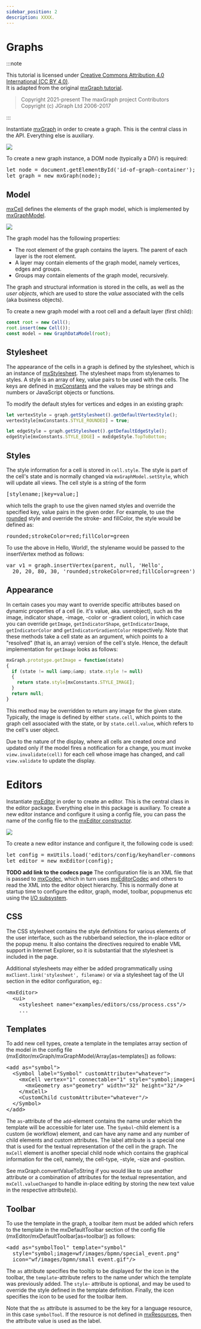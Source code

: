 ```yaml
---
sidebar_position: 2
description: XXXX.
---
```


# Graphs

:::note

This tutorial is licensed under [Creative Commons Attribution 4.0 International (CC BY 4.0)](https://creativecommons.org/licenses/by/4.0/). \
It is adapted from the original [mxGraph tutorial](https://github.com/jgraph/mxgraph/blob/v4.2.2/docs/tutorial.html).

> Copyright 2021-present The maxGraph project Contributors \
Copyright (c) JGraph Ltd 2006-2017

:::


<p>
  Instantiate <a href="js-api/files/view/mxGraph-js.html">mxGraph</a>
  in order to create a graph. This is the central class in the API.
  Everything else is auxiliary.
</p>

![](assets/graphs/graph.png)

<p>
  To create a new graph instance, a DOM node (typically a DIV) is
  required:
</p>
<pre>
let node = document.getElementById('id-of-graph-container');
let graph = new mxGraph(node);
</pre>
<h2><a id="Model"></a>Model</h2>
<p>
  <a href="js-api/files/model/mxCell-js.html">mxCell</a> defines the
  elements of the graph model, which is implemented by
  <a href="js-api/files/model/mxGraphModel-js.html">mxGraphModel</a>.
</p>

![](assets/graphs/model.png)



<p>
  The graph model has the following properties:
</p>
<ul>
  <li>
    The root element of the graph contains the layers.
    The parent of each layer is the root element.
  </li>
  <li>
    A layer may contain elements of the graph model,
    namely vertices, edges and groups.
  </li>
  <li>
    Groups may contain elements of the graph model,
    recursively.
  </li>
</ul>
<p>
  The graph and structural information is stored in the cells, as well as the
  <i>user objects</i>, which are used to store the <i>value</i> associated with
  the cells (aka business objects).
</p>
<p>
  To create a new graph model with a root cell and a default layer (first child):
</p>

```javascript
const root = new Cell();
root.insert(new Cell());
const model = new GraphDataModel(root);
```


<h2><a id="Stylesheet"></a>Stylesheet</h2>
<p>
  The appearance of the cells in a graph is defined by the
  stylesheet, which is an instance of
  <a href="js-api/files/view/mxStylesheet-js.html">mxStylesheet</a>.
  The stylesheet maps from stylenames to styles.
  A style is an array of key, value pairs to be
  used with the cells. The keys are defined in
  <a href="js-api/files/util/mxConstants-js.html">mxConstants</a> and the values may be
  strings and numbers or JavaScript objects or functions.
</p>
<p>
  To modify the default styles for vertices and edges in an existing graph:
</p>

```javascript
let vertexStyle = graph.getStylesheet().getDefaultVertexStyle();
vertexStyle[mxConstants.STYLE_ROUNDED] = true;

let edgeStyle = graph.getStylesheet().getDefaultEdgeStyle();
edgeStyle[mxConstants.STYLE_EDGE] = mxEdgeStyle.TopToBottom;
```


<h2><a id="Styles"></a>Styles</h2>
<p>
  The style information for a cell is stored in <code>cell.style</code>.
  The style is part of the cell's state and is normally changed via
  <code>mxGraphModel.setStyle</code>, which will update all views.
  The cell style is a string of the form
</p>
<pre>
[stylename;|key=value;]
</pre>
<p>
  which tells the graph to use the given named styles and override the
  specified key, value pairs in the given order. For example, to use the
  <a href="js-api/files/view/mxStylesheet-js.html#mxStylesheet.putCellStyle">rounded</a>
  style and override the stroke- and fillColor, the style would be defined as:
</p>
<pre>
rounded;strokeColor=red;fillColor=green
</pre>
<p>
  To use the above in Hello, World!, the stylename would be passed to the
  insertVertex method as follows:
</p>
<pre>
var v1 = graph.insertVertex(parent, null, 'Hello',
  20, 20, 80, 30, 'rounded;strokeColor=red;fillColor=green');
</pre>
<h2><a id="Appearance"></a>Appearance</h2>
<p>
  In certain cases you may want to override specific attributes based on
  dynamic properties of a cell (ie. it's value, aka. userobject), such as
  the image, indicator shape, -image, -color or -gradient color), in
  which case you can override <code>getImage</code>,
  <code>getIndicatorShape</code>, <code>getIndicatorImage</code>,
  <code>getIndicatorColor</code> and <code>getIndicatorGradientColor</code>
  respectively. Note that these methods take a cell state as an argument,
  which points to a "resolved" (that is, an array) version of the
  cell's style. Hence, the default implementation for <code>getImage</code>
  looks as follows:
</p>

```javascript
mxGraph.prototype.getImage = function(state)
{
  if (state != null &amp;&amp; state.style != null)
  {
    return state.style[mxConstants.STYLE_IMAGE];
  }
  return null;
}
```

<p>
  This method may be overridden to return any image for the given state.
  Typically, the image is defined by either <code>state.cell</code>,
  which points to the graph cell associated with the state, or by
  <code>state.cell.value</code>, which refers to the cell's user object.
</p>
<p>
  Due to the nature of the display, where all cells are created once and
  updated only if the model fires a notification for a change, you must
  invoke <code>view.invalidate(cell)</code> for each cell whose image
  has changed, and call <code>view.validate</code> to update the display.
</p>
<h1><a id="Editors"></a>Editors</h1>
<p>
  Instantiate <a href="js-api/files/editor/mxEditor-js.html">mxEditor</a> in
  order to create an editor. This is the central class in the editor
  package. Everything else in this package is auxiliary.
  To create a new editor instance and configure it using a config
  file, you can pass the name of the config file to the
  <a href="js-api/files/editor/mxEditor-js.html#mxEditor.mxEditor">mxEditor constructor</a>.
</p>


![](assets/graphs/editor.png)

<p>
  To create a new editor instance and configure it, the following code is used:
</p>
<pre>
let config = mxUtils.load('editors/config/keyhandler-commons.xml').getDocumentElement();
let editor = new mxEditor(config);
</pre>
<p>
  <b>TODO add link to the codecs page</b>
  The configuration file is an XML file that is passed to
  <a href="js-api/files/io/mxCodec-js.html">mxCodec</a>, which in
  turn uses <a href="js-api/files/io/mxEditorCodec-js.html">mxEditorCodec</a>
  and others to read the XML into the editor object hierarchy. This is normally
  done at startup time to configure the editor, graph, model, toolbar, popupmenus
  etc using the <a href="#InputOutput">I/O subsystem</a>.
</p>


<h2><a id="CSS"></a>CSS</h2>
<p>
  The CSS stylesheet contains the style definitions for various
  elements of the user interface, such as the rubberband selection,
  the in-place editor or the popup menu. It also contains the directives
  required to enable VML support in Internet Explorer, so it is substantial
  that the stylesheet is included in the page.
</p>
<p>
  Additional stylesheets may either be added programmatically using
  <code>mxClient.link('stylesheet', filename)</code> or
  via a stylesheet tag of the UI section in the editor configuration, eg.:
</p>


<pre>
&lt;mxEditor&gt;
  &lt;ui&gt;
    &lt;stylesheet name="examples/editors/css/process.css"/&gt;
    ...
</pre>



<h2><a id="Templates"></a>Templates</h2>
<p>
  To add new cell types, create a template in the templates array section of
  the model in the config file (mxEditor/mxGraph/mxGraphModel/Array[as=templates])
  as follows:
</p>
<pre>
&lt;add as="symbol"&gt;
  &lt;Symbol label="Symbol" customAttribute="whatever"&gt;
    &lt;mxCell vertex="1" connectable="1" style="symbol;image=images/event.png"&gt;
      &lt;mxGeometry as="geometry" width="32" height="32"/&gt;
    &lt;/mxCell&gt;
    &lt;CustomChild customAttribute="whatever"/&gt;
  &lt;/Symbol&gt;
&lt;/add&gt;
</pre>
<p>
  The <code>as</code>-attribute of the <code>add</code>-element contains the
  name under which the template will be accessible for later use. The
  <code>Symbol</code>-child element is a custom (ie workflow) element, and
  can have any name and any number of child elements and custom attributes.
  The label attribute is a special one that is used for the textual
  representation of the cell in the graph. The <code>mxCell</code> element
  is another special child node which contains the graphical information for
  the cell, namely, the cell-type, -style, -size and -position.
</p>
<p>
  See mxGraph.convertValueToString if you would like to use another
  attribute or a combination of attributes for the textual representation,
  and <code>mxCell.valueChanged</code> to handle in-place editing by storing
  the new text value in the respective attribute(s).
</p>


<h2><a id="Toolbar"></a>Toolbar</h2>
<p>
  To use the template in the graph, a toolbar item must be added which refers
  to the template in the mxDefaultToolbar section of the config file
  (mxEditor/mxDefaultToolbar[as=toolbar]) as follows:
</p>
<pre>
&lt;add as="symbolTool" template="symbol"
  style="symbol;image=wf/images/bpmn/special_event.png"
  icon="wf/images/bpmn/small_event.gif"/&gt;
</pre>
<p>
  The <code>as</code> attribute specifies the tooltip to be displayed for the
  icon in the toolbar, the <code>template</code>-attribute refers to the name
  under which the template was previously added. The <code>style</code>-
  attribute is optional, and may be used to override the style defined in the
  template definition. Finally, the icon specifies the icon to be used for the
  toolbar item.
</p>
<p>
  Note that the <code>as</code> attribute is assumed to be the key for a language
  resource, in this case <code>symbolTool</code>. If the resource is not defined
  in <a href="js-api/files/util/mxResources-js.html">mxResources</a>, then the
  attribute value is used as the label.
</p>
